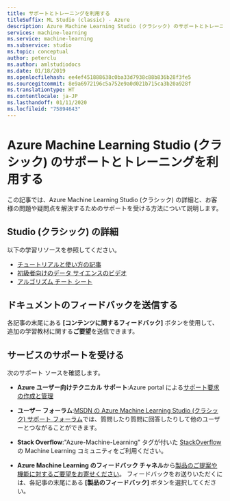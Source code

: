```yaml
---
title: サポートとトレーニングを利用する
titleSuffix: ML Studio (classic) - Azure
description: Azure Machine Learning Studio (クラシック) のサポートとトレーニングを利用してフィードバックを提供する
services: machine-learning
ms.service: machine-learning
ms.subservice: studio
ms.topic: conceptual
author: peterclu
ms.author: amlstudiodocs
ms.date: 01/18/2019
ms.openlocfilehash: ee4ef451888638c0ba33d7938c88b836b28f3fe5
ms.sourcegitcommit: 8e9a6972196c5a752e9a0d021b715ca3b20a928f
ms.translationtype: HT
ms.contentlocale: ja-JP
ms.lasthandoff: 01/11/2020
ms.locfileid: "75894643"
---
```

# <a name="get-support-and-training-for-azure-machine-learning-studio-classic"></a>Azure Machine Learning Studio (クラシック) のサポートとトレーニングを利用する

この記事では、Azure Machine Learning Studio (クラシック) の詳細と、お客様の問題や疑問点を解決するためのサポートを受ける方法について説明します。

## <a name="learn-more-about-studio-classic"></a>Studio (クラシック) の詳細

以下の学習リソースを参照してください。
+ [チュートリアルと使い方の記事](../studio/index.yml) 
+ [初級者向けのデータ サイエンスのビデオ](../studio/data-science-for-beginners-ask-a-question-you-can-answer-with-data.md) 
+ [アルゴリズム チート シート](../studio/algorithm-cheat-sheet.md) 

## <a name="submit-doc-feedback"></a>ドキュメントのフィードバックを送信する

各記事の末尾にある **[コンテンツに関するフィードバック]** ボタンを使用して、追加の学習教材に関する**ご要望**を送信できます。

## <a name="get-service-support"></a>サービスのサポートを受ける

次のサポート ソースを確認します。

+ **Azure ユーザー向けテクニカル サポート**:Azure portal による[サポート要求の作成と管理](https://docs.microsoft.com/azure/azure-portal/supportability/how-to-create-azure-support-request)

+ **ユーザー フォーラム**:[MSDN の Azure Machine Learning Studio (クラシック) サポート フォーラム](https://aka.ms/aml-forum-studio)では、質問したり質問に回答したりして他のユーザーとつながることができます。

+ **Stack Overflow**:"Azure-Machine-Learning" タグが付いた [StackOverflow](https://stackoverflow.com/questions/tagged/azure-machine-learning) の Machine Learning コミュニティをご利用ください。

+ **Azure Machine Learning のフィードバック チャネル**から[製品のご提案や機能に対するご要望をお寄せください](https://feedback.azure.com/forums/257792-machine-learning)。 フィードバックをお送りいただくには、各記事の末尾にある **[製品のフィードバック]** ボタンを選択してください。
